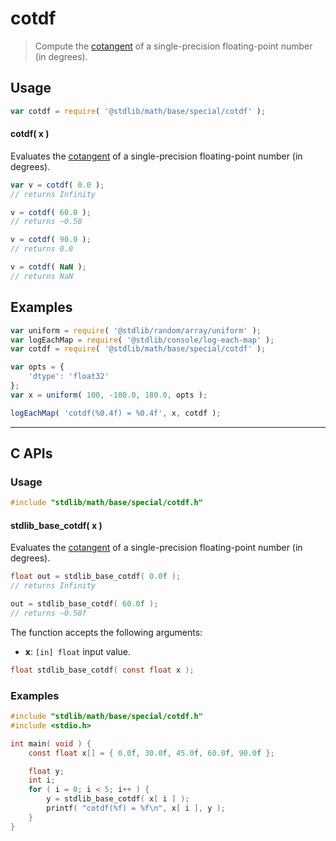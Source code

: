 <!--

@license Apache-2.0

Copyright (c) 2025 The Stdlib Authors.

Licensed under the Apache License, Version 2.0 (the "License");
you may not use this file except in compliance with the License.
You may obtain a copy of the License at

   http://www.apache.org/licenses/LICENSE-2.0

Unless required by applicable law or agreed to in writing, software
distributed under the License is distributed on an "AS IS" BASIS,
WITHOUT WARRANTIES OR CONDITIONS OF ANY KIND, either express or implied.
See the License for the specific language governing permissions and
limitations under the License.

-->

# cotdf

> Compute the [cotangent][trigonometric-functions] of a single-precision floating-point number (in degrees).

<section class="intro">

</section>

<section class="usage">

## Usage

```javascript
var cotdf = require( '@stdlib/math/base/special/cotdf' );
```

#### cotdf( x )

Evaluates the [cotangent][trigonometric-functions] of a single-precision floating-point number (in degrees).

```javascript
var v = cotdf( 0.0 );
// returns Infinity

v = cotdf( 60.0 );
// returns ~0.58

v = cotdf( 90.0 );
// returns 0.0

v = cotdf( NaN );
// returns NaN
```

</section>

<!-- /.usage -->

<section class="examples">

## Examples

<!-- eslint no-undef: "error" -->

```javascript
var uniform = require( '@stdlib/random/array/uniform' );
var logEachMap = require( '@stdlib/console/log-each-map' );
var cotdf = require( '@stdlib/math/base/special/cotdf' );

var opts = {
    'dtype': 'float32'
};
var x = uniform( 100, -180.0, 180.0, opts );

logEachMap( 'cotdf(%0.4f) = %0.4f', x, cotdf );
```

</section>

<!-- /.examples -->

<!-- C interface documentation. -->

* * *

<section class="c">

## C APIs

<!-- Section to include introductory text. Make sure to keep an empty line after the intro `section` element and another before the `/section` close. -->

<section class="intro">

</section>

<!-- /.intro -->

<!-- C usage documentation. -->

<section class="usage">

### Usage

```c
#include "stdlib/math/base/special/cotdf.h"
```

#### stdlib_base_cotdf( x )

Evaluates the [cotangent][trigonometric-functions] of a single-precision floating-point number (in degrees).

```c
float out = stdlib_base_cotdf( 0.0f );
// returns Infinity

out = stdlib_base_cotdf( 60.0f );
// returns ~0.58f
```

The function accepts the following arguments:

-   **x**: `[in] float` input value.

```c
float stdlib_base_cotdf( const float x );
```

</section>

<!-- /.usage -->

<!-- C API usage notes. Make sure to keep an empty line after the `section` element and another before the `/section` close. -->

<section class="notes">

</section>

<!-- /.notes -->

<!-- C API usage examples. -->

<section class="examples">

### Examples

```c
#include "stdlib/math/base/special/cotdf.h"
#include <stdio.h>

int main( void ) {
    const float x[] = { 0.0f, 30.0f, 45.0f, 60.0f, 90.0f };

    float y;
    int i;
    for ( i = 0; i < 5; i++ ) {
        y = stdlib_base_cotdf( x[ i ] );
        printf( "cotdf(%f) = %f\n", x[ i ], y );
    }
}
```

</section>

<!-- /.examples -->

</section>

<!-- /.c -->

<!-- Section for related `stdlib` packages. Do not manually edit this section, as it is automatically populated. -->

<section class="related">

</section>

<!-- /.related -->

<!-- Section for all links. Make sure to keep an empty line after the `section` element and another before the `/section` close. -->

<section class="links">

[trigonometric-functions]: https://en.wikipedia.org/wiki/Trigonometric_functions

<!-- <related-links> -->

<!-- </related-links> -->

</section>

<!-- /.links -->
